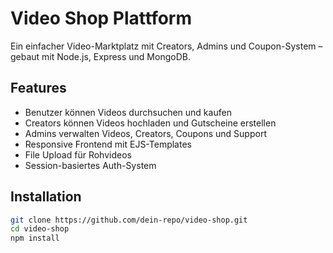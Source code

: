 # Video Shop Plattform

Ein einfacher Video-Marktplatz mit Creators, Admins und Coupon-System – gebaut mit Node.js, Express und MongoDB.

## Features

- Benutzer können Videos durchsuchen und kaufen
- Creators können Videos hochladen und Gutscheine erstellen
- Admins verwalten Videos, Creators, Coupons und Support
- Responsive Frontend mit EJS-Templates
- File Upload für Rohvideos
- Session-basiertes Auth-System

## Installation

```bash
git clone https://github.com/dein-repo/video-shop.git
cd video-shop
npm install
